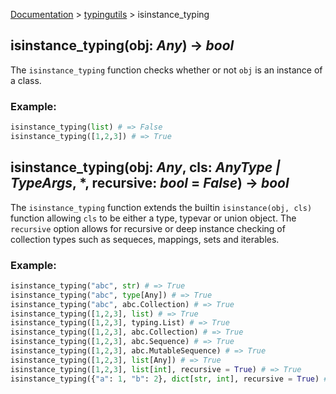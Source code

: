 [Documentation](/docs/documentation.md) > [typingutils](/docs/typingutils/module.md) > isinstance_typing

## isinstance_typing(obj: _Any_) -> _bool_

The `isinstance_typing` function checks whether or not `obj` is an instance of a class.

### Example:
```python
isinstance_typing(list) # => False
isinstance_typing([1,2,3]) # => True
```

## isinstance_typing(obj: _Any_, cls: _AnyType | TypeArgs_, *, recursive: _bool_ = _False_) -> _bool_

The `isinstance_typing` function extends the builtin `isinstance(obj, cls)` function allowing `cls` to be either a type, typevar or union object. The `recursive` option allows for recursive or deep instance checking of collection types such as sequeces, mappings, sets and iterables.

### Example:
```python
isinstance_typing("abc", str) # => True
isinstance_typing("abc", type[Any]) # => True
isinstance_typing("abc", abc.Collection) # => True
isinstance_typing([1,2,3], list) # => True
isinstance_typing([1,2,3], typing.List) # => True
isinstance_typing([1,2,3], abc.Collection) # => True
isinstance_typing([1,2,3], abc.Sequence) # => True
isinstance_typing([1,2,3], abc.MutableSequence) # => True
isinstance_typing([1,2,3], list[Any]) # => True
isinstance_typing([1,2,3], list[int], recursive = True) # => True
isinstance_typing({"a": 1, "b": 2}, dict[str, int], recursive = True) # => True
```